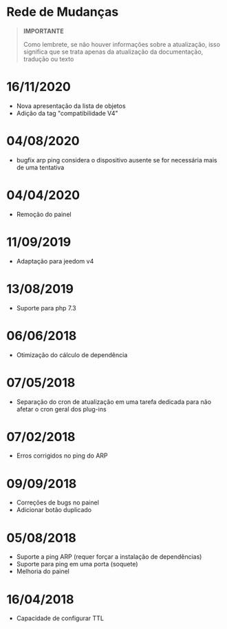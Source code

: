 # Rede de Mudanças

>**IMPORTANTE**
>
>Como lembrete, se não houver informações sobre a atualização, isso significa que se trata apenas da atualização da documentação, tradução ou texto

# 16/11/2020

- Nova apresentação da lista de objetos
- Adição da tag "compatibilidade V4"

# 04/08/2020

- bugfix arp ping considera o dispositivo ausente se for necessária mais de uma tentativa

# 04/04/2020

- Remoção do painel

# 11/09/2019

- Adaptação para jeedom v4

# 13/08/2019

- Suporte para php 7.3

 # 06/06/2018

 - Otimização do cálculo de dependência

 # 07/05/2018

- Separação do cron de atualização em uma tarefa dedicada para não afetar o cron geral dos plug-ins

# 07/02/2018

- Erros corrigidos no ping do ARP

# 09/09/2018

- Correções de bugs no painel
- Adicionar botão duplicado

# 05/08/2018

- Suporte a ping ARP (requer forçar a instalação de dependências)
- Suporte para ping em uma porta (soquete)
- Melhoria do painel

# 16/04/2018

- Capacidade de configurar TTL
